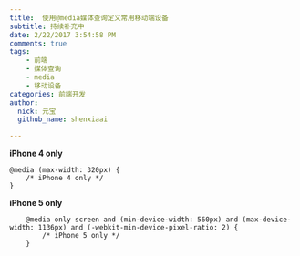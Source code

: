 ```yaml
---
title:  使用@media媒体查询定义常用移动端设备
subtitle: 持续补充中
date: 2/22/2017 3:54:58 PM  
comments: true
tags: 
	- 前端
	- 媒体查询
	- media
	- 移动设备
categories: 前端开发
author:
  nick: 元宝
  github_name: shenxiaai

---
```



**iPhone 4 only**
```
@media (max-width: 320px) {
	/* iPhone 4 only */
}
```


**iPhone 5 only**
```
	@media only screen and (min-device-width: 560px) and (max-device-width: 1136px) and (-webkit-min-device-pixel-ratio: 2) {
	    /* iPhone 5 only */
	}
```